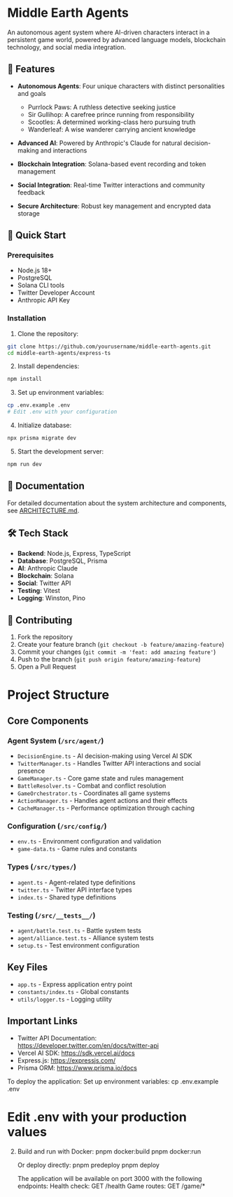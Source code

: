 # Middle Earth Agents

An autonomous agent system where AI-driven characters interact in a persistent game world, powered by advanced language models, blockchain technology, and social media integration.

## 🌟 Features

- **Autonomous Agents**: Four unique characters with distinct personalities and goals

  - Purrlock Paws: A ruthless detective seeking justice
  - Sir Gullihop: A carefree prince running from responsibility
  - Scootles: A determined working-class hero pursuing truth
  - Wanderleaf: A wise wanderer carrying ancient knowledge

- **Advanced AI**: Powered by Anthropic's Claude for natural decision-making and interactions
- **Blockchain Integration**: Solana-based event recording and token management
- **Social Integration**: Real-time Twitter interactions and community feedback
- **Secure Architecture**: Robust key management and encrypted data storage

## 🚀 Quick Start

### Prerequisites

- Node.js 18+
- PostgreSQL
- Solana CLI tools
- Twitter Developer Account
- Anthropic API Key

### Installation

1. Clone the repository:

```bash
git clone https://github.com/yourusername/middle-earth-agents.git
cd middle-earth-agents/express-ts
```

2. Install dependencies:

```bash
npm install
```

3. Set up environment variables:

```bash
cp .env.example .env
# Edit .env with your configuration
```

4. Initialize database:

```bash
npx prisma migrate dev
```

5. Start the development server:

```bash
npm run dev
```

## 📖 Documentation

For detailed documentation about the system architecture and components, see [ARCHITECTURE.md](./docs/ARCHITECTURE.md).

## 🛠 Tech Stack

- **Backend**: Node.js, Express, TypeScript
- **Database**: PostgreSQL, Prisma
- **AI**: Anthropic Claude
- **Blockchain**: Solana
- **Social**: Twitter API
- **Testing**: Vitest
- **Logging**: Winston, Pino

## 🤝 Contributing

1. Fork the repository
2. Create your feature branch (`git checkout -b feature/amazing-feature`)
3. Commit your changes (`git commit -m 'feat: add amazing feature'`)
4. Push to the branch (`git push origin feature/amazing-feature`)
5. Open a Pull Request

# Project Structure

## Core Components

### Agent System (`/src/agent/`)

- `DecisionEngine.ts` - AI decision-making using Vercel AI SDK
- `TwitterManager.ts` - Handles Twitter API interactions and social presence
- `GameManager.ts` - Core game state and rules management
- `BattleResolver.ts` - Combat and conflict resolution
- `GameOrchestrator.ts` - Coordinates all game systems
- `ActionManager.ts` - Handles agent actions and their effects
- `CacheManager.ts` - Performance optimization through caching

### Configuration (`/src/config/`)

- `env.ts` - Environment configuration and validation
- `game-data.ts` - Game rules and constants

### Types (`/src/types/`)

- `agent.ts` - Agent-related type definitions
- `twitter.ts` - Twitter API interface types
- `index.ts` - Shared type definitions

### Testing (`/src/__tests__/`)

- `agent/battle.test.ts` - Battle system tests
- `agent/alliance.test.ts` - Alliance system tests
- `setup.ts` - Test environment configuration

## Key Files

- `app.ts` - Express application entry point
- `constants/index.ts` - Global constants
- `utils/logger.ts` - Logging utility

## Important Links

- Twitter API Documentation: https://developer.twitter.com/en/docs/twitter-api
- Vercel AI SDK: https://sdk.vercel.ai/docs
- Express.js: https://expressjs.com/
- Prisma ORM: https://www.prisma.io/docs

To deploy the application:
Set up environment variables:
cp .env.example .env

# Edit .env with your production values

2. Build and run with Docker:
   pnpm docker:build
   pnpm docker:run

   Or deploy directly:
   pnpm predeploy
   pnpm deploy

   The application will be available on port 3000 with the following endpoints:
   Health check: GET /health
   Game routes: GET /game/\*
